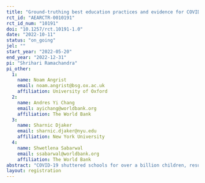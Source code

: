 ```yaml
---
title: "Ground-truthing best education practices and evidence for COVID-19 learning recovery. Does presenting scientific evidence alter teachers’ beliefs and behaviors vis-a-vis global guidance?"
rct_id: "AEARCTR-0010191"
rct_id_num: "10191"
doi: "10.1257/rct.10191-1.0"
date: "2022-10-11"
status: "on_going"
jel: ""
start_year: "2022-05-20"
end_year: "2022-12-31"
pi: "Shrihari Ramachandra"
pi_other:
  1:
    name: Noam Angrist
    email: noam.angrist@bsg.ox.ac.uk
    affiliation: University of Oxford
  2:
    name: Andres Yi Chang
    email: ayichang@worldbank.org
    affiliation: The World Bank
  3:
    name: Sharnic Djaker
    email: sharnic.djaker@nyu.edu
    affiliation: New York University
  4:
    name: Shwetlena Sabarwal
    email: ssabarwal@worldbank.org
    affiliation: The World Bank
abstract: "COVID-19 shuttered schools for over a billion children, resulting in substantial learning losses. Institutions such as the World Bank, UNESCO, and UNICEF have issued considerable policy guidance on evidence-based best practices to recover learning losses. These include extending instructional time, conducting remedial education classes, and regular learning assessments. How realistic is it to implement these best practices? This study provides some of the first empirical evidence of teachers’ awareness, willingness, and implementation of learning loss recovery programs. We collect ground truth estimates by surveying teachers across three countries: Bangladesh, India, and Nepal. Further, we evaluate the impacts of delivering scientific evidence on the effectiveness of the global guidance on learning loss recovery using a randomized control trial by randomly assigning the teachers into four groups. The control group is only informed about the global policy in focus and is not given any evidence about its effectiveness. The three treatment groups are informed that the policy in focus is being recommended based on high-quality experimental evidence on the effectiveness from a similar or different context (Treatment 1 - Global Evidence and solution, Treatment 2 - Local Evidence, and Treatment 3 - Local evidence and solution)."
layout: registration
---
```


